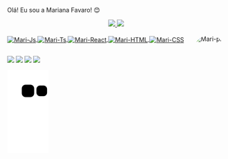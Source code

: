 Olá! Eu sou a Mariana Favaro! 😊 

<div align="center">
  <a href="https://github.com/marianafavaro">
  <img height="140em" src="https://github-readme-stats.vercel.app/api?username=marianafavaro&show_icons=true&theme=dracula&include_all_commits=true&count_private=true"/>
  <img height="140em" src="https://github-readme-stats.vercel.app/api/top-langs/?username=marianafavaro&layout=compact&langs_count=7&theme=dracula"/>
</div>

<div style="display: inline_block"><br>
  <img align="center" alt="Mari-Js" height="30" width="40" <img src="https://cdn.jsdelivr.net/gh/devicons/devicon/icons/javascript/javascript-original.svg">
  <img align="center" alt="Mari-Ts" height="30" width="40" <img src="https://cdn.jsdelivr.net/gh/devicons/devicon/icons/typescript/typescript-original.svg">
  <img align="center" alt="Mari-React" height="30" width="40" <img src="https://cdn.jsdelivr.net/gh/devicons/devicon/icons/react/react-original.svg">
  <img align="center" alt="Mari-HTML" height="30" width="40" <img src="https://cdn.jsdelivr.net/gh/devicons/devicon/icons/html5/html5-original.svg">
  <img align="center" alt="Mari-CSS" height="30" width="40" <img src="https://cdn.jsdelivr.net/gh/devicons/devicon/icons/css3/css3-original.svg">
  <img align="right" alt="Mari-pic" height="140" style="border-radius:50px;" <img src="https://media.discordapp.net/attachments/1003031517892722728/1003031617209643128/download20220706165752.png?width=427&height=427">
</div>

##

<div>
  <a href="https://instagram.com/marifavaro_" target="_blank"><img src="https://img.shields.io/badge/Instagram-E4405F?style=for-the-badge&logo=instagram&logoColor=white"></a>
  <a href = "mailto:mariana.favaro@outlook.com"><img src="https://img.shields.io/badge/Microsoft_Outlook-0078D4?style=for-the-badge&logo=microsoft-outlook&logoColor=white"></a>
   <a href="https://discord.com/channels/@me/1003027482095657002" target="_blank"><img src="https://img.shields.io/badge/Discord-7289DA?style=for-the-badge&logo=discord&logoColor=white"></a>
  <a href="https://www.linkedin.com/in/marianafavaro/" target="_blank"><img src="https://img.shields.io/badge/LinkedIn-0077B5?style=for-the-badge&logo=linkedin&logoColor=whiteank"></a>
</div/>

![ Animação de cobra ](https://github.com/rafaballerini/rafaballerini/blob/output/github-contribution-grid-snake.svg)
